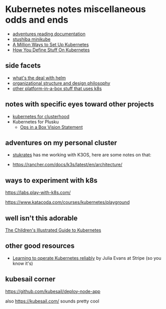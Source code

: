 # Kubernetes notes miscellaneous odds and ends

- [adventures reading documentation](1299b7ce-d49b-4bc3-a2f3-42acea523aa1.md)
- [stushiba minikube](fe1645de-c2fc-4836-a338-eafae0c7e0af.md)
- [A Million Ways to Set Up Kubernetes](aac15782-cf5d-4794-8d4b-cbc95043ba92.md)
- [How You Define Stuff On Kubernetes](27312c8e-31c8-4e57-a712-406f7b417625.md)

## side facets

- [what's the deal with helm](b85b1edb-895d-46f6-a6a2-6533d30b2c63.md)
- [organizational structure and design philosophy](d5d04c58-7be1-4f3f-afcf-a018dc853806.md)
- [other platform-in-a-box stuff that uses k8s](8f455b9a-4383-4af4-9882-4b58e11dc316.md)

## notes with specific eyes toward other projects

- [kubernetes for clusterhood](c8a51c70-624b-42e9-aec8-aa5db1b7cf87.md)
- Kubernetes for Plusku
  - [Ops in a Box Vision Statement](035d1e22-7dca-4901-aa4a-1624e7a6a15c.md)

## adventures on my personal cluster

- [stukrates](4dbd7aef-7ce1-47c7-aac0-47cf029ad38d.md) has me working with K3OS, here are some notes on that:

- https://rancher.com/docs/k3s/latest/en/architecture/

## ways to experiment with k8s

https://labs.play-with-k8s.com/

https://www.katacoda.com/courses/kubernetes/playground

## well isn't this adorable

[The Children's Illustrated Guide to Kubernetes](https://www.cncf.io/the-childrens-illustrated-guide-to-kubernetes/)

## other good resources

- [Learning to operate Kubernetes reliably](https://stripe.com/blog/operating-kubernetes) by Julia Evans at Stripe (so you know it's)

## kubesail corner

https://github.com/kubesail/deploy-node-app

also https://kubesail.com/ sounds pretty cool
